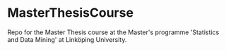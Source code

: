 MasterThesisCourse
==================

Repo for the Master Thesis course at the Master's programme 'Statistics and Data Mining'  at Linköping University.
